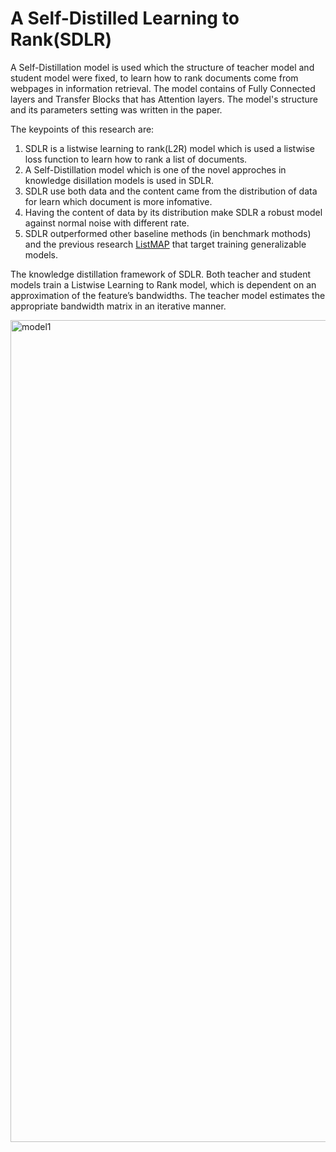 # A Self-Distilled Learning to Rank(SDLR)

 A Self-Distillation model is used which the structure of teacher model and student model were fixed, to learn how to rank documents come from webpages in information retrieval. The model contains of Fully Connected layers and Transfer Blocks that has Attention layers. The model's structure and its parameters setting was written in the paper.

The keypoints of this research are:
1. SDLR is a listwise learning to rank(L2R) model which is used a listwise loss function to learn how to rank a list of documents.
2. A Self-Distillation model which is one of the novel approches in knowledge disillation models is used in SDLR.
3. SDLR use both data and the content came from the distribution of data for learn which document is more infomative.
4. Having the content of data by its distribution make SDLR a robust model against normal noise with different rate.
5. SDLR outperformed other baseline methods (in benchmark mothods) and the previous research <a href = "https://www.sciencedirect.com/science/article/abs/pii/S0306457322000802">ListMAP</a> that target training generalizable models.

The knowledge distillation framework of SDLR. Both teacher and student models train a Listwise Learning to Rank model, which is dependent on an approximation of the feature’s bandwidths. The teacher model estimates the appropriate bandwidth matrix in an iterative manner.



<img width="1315" alt="model1" src="https://github.com/sanazkeshvari/Papers/assets/48029925/823bc2fa-9f9a-461d-a3cd-bfc9a2616ed9">





